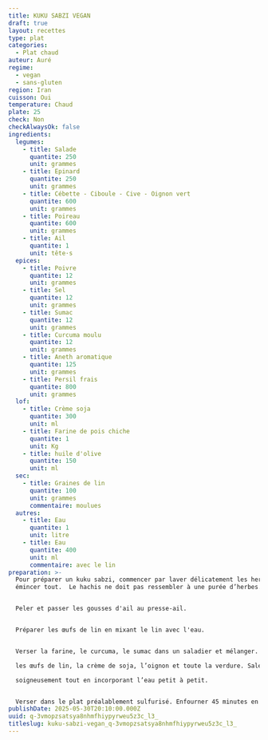 ```yaml
---
title: KUKU SABZI VEGAN
draft: true
layout: recettes
type: plat
categories:
  - Plat chaud
auteur: Auré
regime:
  - vegan
  - sans-gluten
region: Iran
cuisson: Oui
temperature: Chaud
plate: 25
check: Non
checkAlwaysOk: false
ingredients:
  legumes:
    - title: Salade
      quantite: 250
      unit: grammes
    - title: Epinard
      quantite: 250
      unit: grammes
    - title: Cébette - Ciboule - Cive - Oignon vert
      quantite: 600
      unit: grammes
    - title: Poireau
      quantite: 600
      unit: grammes
    - title: Ail
      quantite: 1
      unit: tête·s
  epices:
    - title: Poivre
      quantite: 12
      unit: grammes
    - title: Sel
      quantite: 12
      unit: grammes
    - title: Sumac
      quantite: 12
      unit: grammes
    - title: Curcuma moulu
      quantite: 12
      unit: grammes
    - title: Aneth aromatique
      quantite: 125
      unit: grammes
    - title: Persil frais
      quantite: 800
      unit: grammes
  lof:
    - title: Crème soja
      quantite: 300
      unit: ml
    - title: Farine de pois chiche
      quantite: 1
      unit: Kg
    - title: huile d'olive
      quantite: 150
      unit: ml
  sec:
    - title: Graines de lin
      quantite: 100
      unit: grammes
      commentaire: moulues
  autres:
    - title: Eau
      quantite: 1
      unit: litre
    - title: Eau
      quantite: 400
      unit: ml
      commentaire: avec le lin
preparation: >-
  Pour préparer un kuku sabzi, commencer par laver délicatement les herbes puis
  émincer tout.  Le hachis ne doit pas ressembler à une purée d’herbes.


  Peler et passer les gousses d'ail au presse-ail.


  Préparer les œufs de lin en mixant le lin avec l'eau.


  Verser la farine, le curcuma, le sumac dans un saladier et mélanger. Incorporer 

  les œufs de lin, la crème de soja, l’oignon et toute la verdure. Saler, poivrer, mélanger 

  soigneusement tout en incorporant l’eau petit à petit.


  Verser dans le plat préalablement sulfurisé. Enfourner 45 minutes en vérifiant de temps en temps.
publishDate: 2025-05-30T20:10:00.000Z
uuid: q-3vmopzsatsya8nhmfhiypyrweu5z3c_l3_
titleslug: kuku-sabzi-vegan_q-3vmopzsatsya8nhmfhiypyrweu5z3c_l3_
---
```

